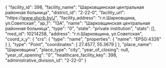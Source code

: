 {
    "facility_id": 398,
    "facility_name": "Шарковщинская центральная районная больница",
    "district_id": "2-22-0",
    "facility_url": "https:\/\/www.shcrb.by\/",
    "facility_address": "г.п.Шарковщина, ул.Советская",
    "ap_1": "13А",
    "name": "Шарковщинская центральная районная больница",
    "type": "0",
    "state": "private institution",
    "stats": [],
    "med_id": 10214258,
    "address": "г.п.Шарковщина, ул.Советская",
    "coord_x_y": {
        "crs": {
            "type": "name",
            "properties": {
                "name": "EPSG:4326"
            }
        },
        "type": "Point",
        "coordinates": [
            27.4577,
            55.3679
        ]
    },
    "place_name": "Шарковщина",
    "place_type": "city",
    "year_of_closing": null,
    "year_of_opening": "0",
    "healthcare_facility_key": 398,
    "administrative_division_id": "2-22-0"
}